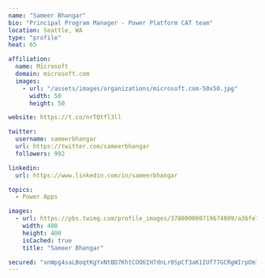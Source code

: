 ```yaml
---
name: "Sameer Bhangar"
bio: "Principal Program Manager - Power Platform CAT team"
location: Seattle, WA
type: "profile"
heat: 65

affiliation:
  name: Microsoft
  domain: microsoft.com
  images:
    - url: "/assets/images/organizations/microsoft.com-50x50.jpg"
      width: 50
      height: 50

website: https://t.co/nrTQtfl3ll

twitter:
  username: sameerbhangar
  url: https://twitter.com/sameerbhangar
  followers: 992

linkedin:
  url: https://www.linkedin.com/in/sameerbhangar

topics:
  - Power Apps

images:
  - url: https://pbs.twimg.com/profile_images/378800000719674009/a36fe7ddfab1778b76e5793772e43798_400x400.jpeg
    width: 400
    height: 400
    isCached: true
    title: "Sameer Bhangar"

secured: "xnWpg4saLBoqtKgYxNtBD7KhtCOO6IH7dnLr0SpCf3aK1IUf77GCRgWIrpOm1UvOEeURUgi/dbiM99kKMdpwAn0aA9ghZtoc9vw0Qde9bA52CcxfeKSz8kPmQHSqRBEzV4tIFo1oUpR6PLR04uoZhfHwgJueKh9g1Z5vj5TaU8vnUkY4WbORJrsh3rzPmGQtzka9soOTwSQ0pHFs7RnAe3muElb5mg1Q6cfjpf0MSGuGPIh8BQZx4nDoYdXzCUS5VsXQh0jY80cHZH50fonrHBObqK+KdTw1G+Bf1xJ7gHLZV9RJNAwHhK33DUXnuxsK8Yg23GcuN6u8KfjXZsdMyKQbfT2a4VMWU0snVGYFKxbBvAJY/+WOfcZShe1NaSQA1MALMFDIRpS79SGRxzWI4g==;z4T/2uJZzYd8gy/Prv44SQ=="
---
```


